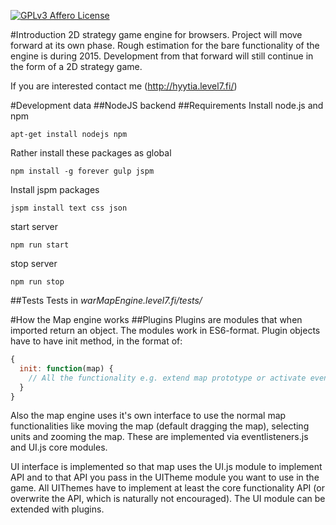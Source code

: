 [![GPLv3 Affero License](http://img.shields.io/badge/license-LGPLv3-blue.svg)](https://www.gnu.org/licenses/agpl.html)

#Introduction
2D strategy game engine for browsers. Project will move forward at its own phase. Rough estimation for the bare functionality 
of the engine is during 2015.
Development from that forward will still continue in the form of a 2D strategy game.

If you are interested contact me (http://hyytia.level7.fi/)

#Development data
##NodeJS backend
##Requirements
Install node.js and npm

    apt-get install nodejs npm

Rather install these packages as global

    npm install -g forever gulp jspm

Install jspm packages

    jspm install text css json

start server

    npm run start

stop server

    npm run stop

##Tests
Tests in *warMapEngine.level7.fi/tests/*

#How the Map engine works
##Plugins
Plugins are modules that when imported return an object. The modules work in ES6-format.
Plugin objects have to have init method, in the format of:
```javascript
{
  init: function(map) {
    // All the functionality e.g. extend map prototype or activate eventListener etc.
  }
}
```
Also the map engine uses it's own interface to use the normal map functionalities like moving the map (default dragging
the map), selecting units and zooming the map. These are implemented via eventlisteners.js and UI.js core modules.

UI interface is implemented so that map uses the UI.js module to implement API and to that API you pass in the UITheme
module you want to use in the game. All UIThemes have to implement at least the core functionality API (or overwrite
the API, which is naturally not encouraged). The UI module can be extended with plugins.
